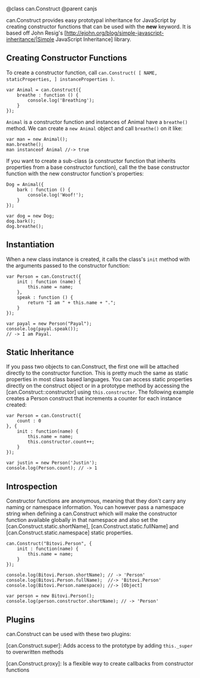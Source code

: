 @class can.Construct
@parent canjs

can.Construct provides easy prototypal inheritance for JavaScript by creating constructor
functions that can be used with the __new__ keyword. It  is based off John Resig's
[http://ejohn.org/blog/simple-javascript-inheritance/|Simple JavaScript Inheritance] library.

## Creating Constructor Functions

To create a constructor function,  call `can.Construct( [ NAME, staticProperties, ] instanceProperties )`.

	var Animal = can.Construct({
		breathe : function () {
			console.log('Breathing');
		}
	});

`Animal` is a constructor function and instances of Animal have a `breathe()` method. We 
can create a `new Animal` object and call `breathe()` on it like:

    var man = new Animal();
    man.breathe();
    man instanceof Animal //-> true

If you want to create a sub-class (a constructor function that inherits properties from a base constructor function),
call the the  base constructor function with the new constructor function's properties:

    Dog = Animal({
    	bark : function () {
    		console.log('Woof!');
    	}
    });

    var dog = new Dog;
    dog.bark();
    dog.breathe();

## Instantiation

When a new class instance is created, it calls the class's `init` method with the arguments passed
to the constructor function:

	var Person = can.Construct({
		init : function (name) {
			this.name = name;
		},
		speak : function () {
			return "I am " + this.name + ".";
		}
	});
    
    var payal = new Person("Payal");
    console.log(payal.speak());
    // -> I am Payal.

## Static Inheritance 

If you pass two objects to can.Construct, the first one will be attached directly to the constructor function.
This is pretty much the same as static properties in most class based languages.
You can access static properties directly on the construct object or in a prototype method by accessing the
[can.Construct::constructor] using `this.constructor`. The following example creates a Person construct
that increments a counter for each instance created:

	var Person = can.Construct({
		count : 0
	}, {
		init : function(name) {
			this.name = name;
			this.constructor.count++;
		}
	});

	var justin = new Person('Justin');
	console.log(Person.count); // -> 1

## Introspection

Constructor functions are anonymous, meaning that they don't carry any naming or namespace information.
You can however pass a namespace string when defining a can.Construct which will make the constructor
function available globally in that namespace and also set the
[can.Construct.static.shortName], [can.Construct.static.fullName] and [can.Construct.static.namespace]
static properties.

    can.Construct("Bitovi.Person", {
        init : function(name) {
            this.name = name;
        }
    });

    console.log(Bitovi.Person.shortName); // -> 'Person'
    console.log(Bitovi.Person.fullName);  //-> 'Bitovi.Person'
    console.log(Bitovi.Person.namespace); //-> [Object]
    
    var person = new Bitovi.Person();
    console.log(person.constructor.shortName); // -> 'Person'

## Plugins

can.Construct can be used with these two plugins:

[can.Construct.super]: Adds access to the prototype by adding `this._super` to overwritten methods

[can.Construct.proxy]: Is a flexible way to create callbacks from constructor functions
